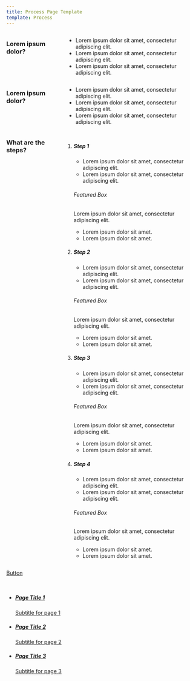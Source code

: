 ```yaml
---
title: Process Page Template
template: Process
---
```

<!-- Note: The title of the page is what will appear in the breadcrumbs -->


<div class="main interior" role="main" markdown="0">

<div class="section one" markdown="0">
<div class="row" markdown="0">
<div class="small-12 usa-content left columns" markdown="1">

### Lorem ipsum dolor?

- Lorem ipsum dolor sit amet, consectetur adipiscing elit.
- Lorem ipsum dolor sit amet, consectetur adipiscing elit. 
- Lorem ipsum dolor sit amet, consectetur adipiscing elit. 

</div>
</div>

<div class="row" markdown="0">
<div class="small-12 usa-content left columns" markdown="1">

### Lorem ipsum dolor?

- Lorem ipsum dolor sit amet, consectetur adipiscing elit.
- Lorem ipsum dolor sit amet, consectetur adipiscing elit. 
- Lorem ipsum dolor sit amet, consectetur adipiscing elit. 

</div>
</div>
</div>

<div class="section" markdown="0">
<div class="row" markdown="0">
<div class="small-12 usa-content left columns divider margin top"  markdown="1">

### What are the steps?

<ol class="process">
<li class="step one wow fadeIn animated">


<!-- to add more steps add list items, and include the number of the step. For the last step, include "last" -->

<div markdown="1">

##### Step 1

- Lorem ipsum dolor sit amet, consectetur adipiscing elit.
- Lorem ipsum dolor sit amet, consectetur adipiscing elit.

</div>

<div class="feature" markdown="1">

###### Featured Box

Lorem ipsum dolor sit amet, consectetur adipiscing elit.

- Lorem ipsum dolor sit amet.
- Lorem ipsum dolor sit amet.

</div>

</li>

<li class="step two wow fadeIn animated">

<div markdown="1">

##### Step 2

- Lorem ipsum dolor sit amet, consectetur adipiscing elit.
- Lorem ipsum dolor sit amet, consectetur adipiscing elit.

</div>

<div class="feature" markdown="1">

###### Featured Box

Lorem ipsum dolor sit amet, consectetur adipiscing elit.

- Lorem ipsum dolor sit amet.
- Lorem ipsum dolor sit amet.

</div>

</li>
<li class="step three wow fadeIn animated">


<div markdown="1">

##### Step 3

- Lorem ipsum dolor sit amet, consectetur adipiscing elit.
- Lorem ipsum dolor sit amet, consectetur adipiscing elit.

</div>

<div class="feature" markdown="1">

###### Featured Box

Lorem ipsum dolor sit amet, consectetur adipiscing elit.

- Lorem ipsum dolor sit amet.
- Lorem ipsum dolor sit amet.

</div>

</li>
<li class="step four wow last fadeIn animated">

<div markdown="1">

##### Step 4

- Lorem ipsum dolor sit amet, consectetur adipiscing elit.
- Lorem ipsum dolor sit amet, consectetur adipiscing elit.

</div>

<div class="feature" markdown="1">

###### Featured Box

Lorem ipsum dolor sit amet, consectetur adipiscing elit.

- Lorem ipsum dolor sit amet.
- Lorem ipsum dolor sit amet.

</div>

</li>

</ol>

</div>
</div>
</div>
</div>

<!-- Action bar with primary call to action -->

<div class="section start" markdown="0">
<div class="action" markdown="0">
<div class="row" markdown="0">
<div class="small-12 columns" markdown="0">

<a class="usa-button-primary va-button-primary" href="/_dummy-placeholder.html">Button</a>

</div>
</div>
</div>
</div>

<!-- Piano navigation starts here. -->

<div class="navigation">
  <div class="row">
    <div class="small-12 columns">
      <ul class="small-block-grid-1 medium-block-grid-3 cards small">
        <li>
          <a href="/_dummy-placeholder.html">
            <h5>Page Title 1</h5>
            <span>Subtitle for page 1</span>
          </a>
        </li>
        <li>
          <a href="/_dummy-placeholder.html">
            <h5>Page Title 2</h5>
            <span>Subtitle for page 2</span>
          </a>
        </li>
        <li>
          <a href="/_dummy-placeholder.html">
            <h5>Page Title 3</h5>
            <span>Subtitle for page 3</span>
          </a>
        </li>
      </ul>
    </div>
  </div>
</div>
